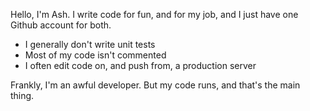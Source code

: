 Hello, I'm Ash. I write code for fun, and for my job, and I just have one Github account for both.

* I generally don't write unit tests
* Most of my code isn't commented
* I often edit code on, and push from, a production server

Frankly, I'm an awful developer. But my code runs, and that's the main thing.

<!--
**ads04r/ads04r** is a ✨ _special_ ✨ repository because its `README.md` (this file) appears on your GitHub profile.

Here are some ideas to get you started:

- 🔭 I’m currently working on ...
- 🌱 I’m currently learning ...
- 👯 I’m looking to collaborate on ...
- 🤔 I’m looking for help with ...
- 💬 Ask me about ...
- 📫 How to reach me: ...
- 😄 Pronouns: ...
- ⚡ Fun fact: ...
-->
